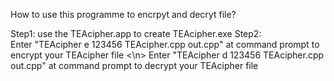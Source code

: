 How to use this programme to encrpyt and decryt file?

Step1:  use the TEAcipher.app to create TEAcipher.exe
Step2:  
Enter "TEAcipher  e  123456  TEAcipher.cpp  out.cpp"  at command prompt to encrypt your TEAcipher file <\n>
Enter "TEAcipher  d  123456  TEAcipher.cpp  out.cpp"  at command prompt to decrypt your TEAcipher file

